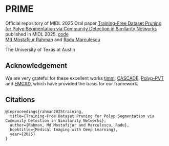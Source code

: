 # PRIME
Official repository of MIDL 2025 Oral paper [Training-Free Dataset Pruning for Polyp Segmentation via Community Detection in Similarity Networks](https://openreview.net/pdf?id=VQX4B2A2Y0) published in MIDL 2025. [code](https://github.com/SLDGroup/PRIME/)
<br>
[Md Mostafijur Rahman](https://github.com/mostafij-rahman) and [Radu Marculescu](https://radum.ece.utexas.edu/)
<p>The University of Texas at Austin</p>

## Acknowledgement
We are very grateful for these excellent works [timm](https://github.com/huggingface/pytorch-image-models), [CASCADE](https://github.com/SLDGroup/CASCADE), [Polyp-PVT](https://github.com/DengPingFan/Polyp-PVT) and [EMCAD](https://github.com/SLDGroup/EMCAD), which have provided the basis for our framework.

## Citations

``` 
@inproceedings{rahman2025training,
  title={Training-Free Dataset Pruning for Polyp Segmentation via Community Detection in Similarity Networks},
  author={Rahman, Md Mostafijur and Marculescu, Radu},
  booktitle={Medical Imaging with Deep Learning},
  year={2025}
}
```
